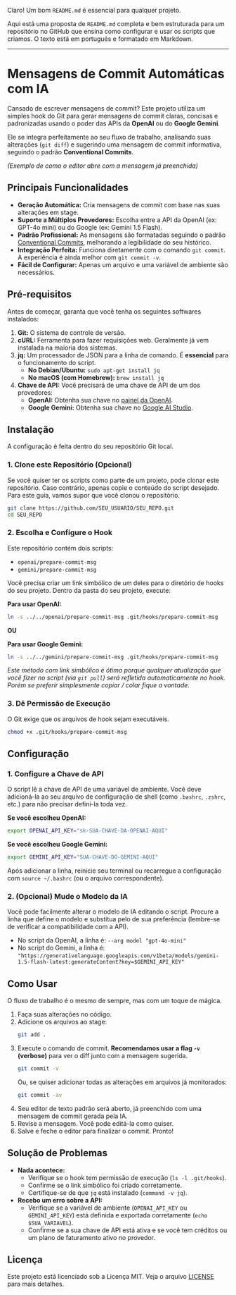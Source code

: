 Claro\! Um bom `README.md` é essencial para qualquer projeto.

Aqui está uma proposta de `README.md` completa e bem estruturada para um repositório no GitHub que ensina como configurar e usar os scripts que criamos. O texto está em português e formatado em Markdown.

-----

# Mensagens de Commit Automáticas com IA

[](https://opensource.org/licenses/MIT)

Cansado de escrever mensagens de commit? Este projeto utiliza um simples hook do Git para gerar mensagens de commit claras, concisas e padronizadas usando o poder das APIs da **OpenAI** ou do **Google Gemini**.

Ele se integra perfeitamente ao seu fluxo de trabalho, analisando suas alterações (`git diff`) e sugerindo uma mensagem de commit informativa, seguindo o padrão **Conventional Commits**.

*(Exemplo de como o editor abre com a mensagem já preenchida)*

## Principais Funcionalidades

  - **Geração Automática:** Cria mensagens de commit com base nas suas alterações em stage.
  - **Suporte a Múltiplos Provedores:** Escolha entre a API da OpenAI (ex: GPT-4o mini) ou do Google (ex: Gemini 1.5 Flash).
  - **Padrão Profissional:** As mensagens são formatadas seguindo o padrão [Conventional Commits](https://www.conventionalcommits.org/en/v1.0.0/), melhorando a legibilidade do seu histórico.
  - **Integração Perfeita:** Funciona diretamente com o comando `git commit`. A experiência é ainda melhor com `git commit -v`.
  - **Fácil de Configurar:** Apenas um arquivo e uma variável de ambiente são necessários.

## Pré-requisitos

Antes de começar, garanta que você tenha os seguintes softwares instalados:

1.  **Git:** O sistema de controle de versão.
2.  **cURL:** Ferramenta para fazer requisições web. Geralmente já vem instalada na maioria dos sistemas.
3.  **jq:** Um processador de JSON para a linha de comando. É **essencial** para o funcionamento do script.
      - **No Debian/Ubuntu:** `sudo apt-get install jq`
      - **No macOS (com Homebrew):** `brew install jq`
4.  **Chave de API:** Você precisará de uma chave de API de um dos provedores:
      - **OpenAI:** Obtenha sua chave no [painel da OpenAI](https://platform.openai.com/api-keys).
      - **Google Gemini:** Obtenha sua chave no [Google AI Studio](https://aistudio.google.com/app/apikey).

## Instalação

A configuração é feita dentro do seu repositório Git local.

### 1\. Clone este Repositório (Opcional)

Se você quiser ter os scripts como parte de um projeto, pode clonar este repositório. Caso contrário, apenas copie o conteúdo do script desejado. Para este guia, vamos supor que você clonou o repositório.

```bash
git clone https://github.com/SEU_USUARIO/SEU_REPO.git
cd SEU_REPO
```

### 2\. Escolha e Configure o Hook

Este repositório contém dois scripts:

  - `openai/prepare-commit-msg`
  - `gemini/prepare-commit-msg`

Você precisa criar um link simbólico de um deles para o diretório de hooks do seu projeto. Dentro da pasta do seu projeto, execute:

**Para usar OpenAI:**

```bash
ln -s ../../openai/prepare-commit-msg .git/hooks/prepare-commit-msg
```

**OU**

**Para usar Google Gemini:**

```bash
ln -s ../../gemini/prepare-commit-msg .git/hooks/prepare-commit-msg
```

*Este método com link simbólico é ótimo porque qualquer atualização que você fizer no script (via `git pull`) será refletida automaticamente no hook. Porém se preferir simplesmente copiar / colar fique a vontade.*

### 3\. Dê Permissão de Execução

O Git exige que os arquivos de hook sejam executáveis.

```bash
chmod +x .git/hooks/prepare-commit-msg
```

## Configuração

### 1\. Configure a Chave de API

O script lê a chave de API de uma variável de ambiente. Você deve adicioná-la ao seu arquivo de configuração de shell (como `.bashrc`, `.zshrc`, etc.) para não precisar defini-la toda vez.

**Se você escolheu OpenAI:**

```bash
export OPENAI_API_KEY="sk-SUA-CHAVE-DA-OPENAI-AQUI"
```

**Se você escolheu Google Gemini:**

```bash
export GEMINI_API_KEY="SUA-CHAVE-DO-GEMINI-AQUI"
```

Após adicionar a linha, reinicie seu terminal ou recarregue a configuração com `source ~/.bashrc` (ou o arquivo correspondente).

### 2\. (Opcional) Mude o Modelo da IA

Você pode facilmente alterar o modelo de IA editando o script. Procure a linha que define o modelo e substitua pelo de sua preferência (lembre-se de verificar a compatibilidade com a API).

  - No script da OpenAI, a linha é: `--arg model "gpt-4o-mini"`
  - No script do Gemini, a linha é: `"https://generativelanguage.googleapis.com/v1beta/models/gemini-1.5-flash-latest:generateContent?key=$GEMINI_API_KEY"`

## Como Usar

O fluxo de trabalho é o mesmo de sempre, mas com um toque de mágica.

1.  Faça suas alterações no código.
2.  Adicione os arquivos ao stage:
    ```bash
    git add .
    ```
3.  Execute o comando de commit. **Recomendamos usar a flag `-v` (verbose)** para ver o diff junto com a mensagem sugerida.
    ```bash
    git commit -v
    ```
    Ou, se quiser adicionar todas as alterações em arquivos já monitorados:
    ```bash
    git commit -av
    ```
4.  Seu editor de texto padrão será aberto, já preenchido com uma mensagem de commit gerada pela IA.
5.  Revise a mensagem. Você pode editá-la como quiser.
6.  Salve e feche o editor para finalizar o commit. Pronto\!

## Solução de Problemas

  - **Nada acontece:**
      - Verifique se o hook tem permissão de execução (`ls -l .git/hooks`).
      - Confirme se o link simbólico foi criado corretamente.
      - Certifique-se de que `jq` está instalado (`command -v jq`).
  - **Recebo um erro sobre a API:**
      - Verifique se a variável de ambiente (`OPENAI_API_KEY` ou `GEMINI_API_KEY`) está definida e exportada corretamente (`echo $SUA_VARIAVEL`).
      - Confirme se a sua chave de API está ativa e se você tem créditos ou um plano de faturamento ativo no provedor.

## Licença

Este projeto está licenciado sob a Licença MIT. Veja o arquivo [LICENSE](https://www.google.com/search?q=LICENSE) para mais detalhes.
